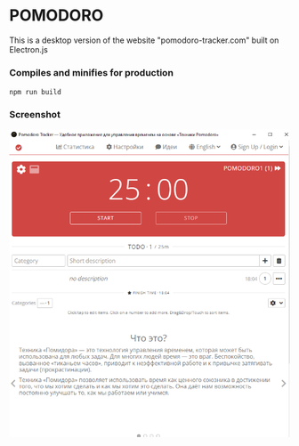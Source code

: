 # POMODORO
This is a desktop version of the website "pomodoro-tracker.com" built on Electron.js

### Compiles and minifies for production
```
npm run build
```

### Screenshot
![screenshot](/app/img/screen.png)